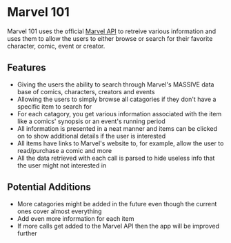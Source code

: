 # Marvel 101
Marvel 101 uses the official [Marvel API](https://developer.marvel.com/) to retreive various information and uses them to allow the users to either browse or search for
their favorite character, comic, event or creator.
## Features
<ul>
  <li>Giving the users the ability to search through Marvel's MASSIVE data base of comics, characters, creators and events</li>
  <li>Allowing the users to simply browse all catagories if they don't have a specific item to search for</li>
  <li>For each catagory, you get various information associated with the item like a comics' synopsis or an event's running period </li>
  <li>All information is presented in a neat manner and items can be clicked on to show additional details if the user is interested</li>
  <li>All items have links to Marvel's website to, for example, allow the user to read/purchase a comic and more </li>
  <li>All the data retrieved with each call is parsed to hide useless info that the user might not interested in</li>
</ul>

## Potential Additions

<ul>
  <li> More catagories might be added in the future even though the current ones cover almost everything </li>
  <li> Add even more information for each item </li>
  <li> If more calls get added to the Marvel API then the app will be improved further </li>
</ul>
